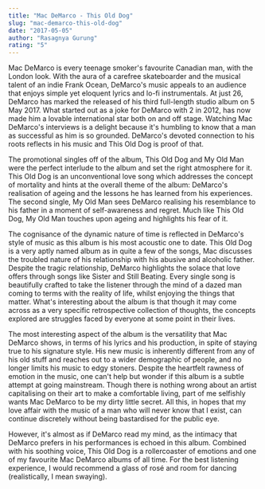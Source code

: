 ```yaml
---
title: "Mac DeMarco - This Old Dog"
slug: "mac-demarco-this-old-dog"
date: "2017-05-05"
author: "Rasagnya Gurung"
rating: "5"
---
```


Mac DeMarco is every teenage smoker's favourite Canadian man, with the London look. With the aura of a carefree skateboarder and the musical talent of an indie Frank Ocean, DeMarco's music appeals to an audience that enjoys simple yet eloquent lyrics and lo-fi instrumentals. At just 26, DeMarco has marked the released of his third full-length studio album on 5 May 2017. What started out as a joke for DeMarco with 2 in 2012, has now made him a lovable international star both on and off stage. Watching Mac DeMarco's interviews is a delight because it's humbling to know that a man as successful as him is so grounded. DeMarco's devoted connection to his roots reflects in his music and This Old Dog is proof of that.

The promotional singles off of the album, This Old Dog and My Old Man were the perfect interlude to the album and set the right atmosphere for it. This Old Dog is an unconventional love song which addresses the concept of mortality and hints at the overall theme of the album: DeMarco's realisation of ageing and the lessons he has learned from his experiences. The second single, My Old Man sees DeMarco realising his resemblance to his father in a moment of self-awareness and regret. Much like This Old Dog, My Old Man touches upon ageing and highlights his fear of it.

The cognisance of the dynamic nature of time is reflected in DeMarco's style of music as this album is his most acoustic one to date. This Old Dog is a very aptly named album as in quite a few of the songs, Mac discusses the troubled nature of his relationship with his abusive and alcoholic father. Despite the tragic relationship, DeMarco highlights the solace that love offers through songs like Sister and Still Beating. Every single song is beautifully crafted to take the listener through the mind of a dazed man coming to terms with the reality of life, whilst enjoying the things that matter. What's interesting about the album is that though it may come across as a very specific retrospective collection of thoughts, the concepts explored are struggles faced by everyone at some point in their lives.

The most interesting aspect of the album is the versatility that Mac DeMarco shows, in terms of his lyrics and his production, in spite of staying true to his signature style. His new music is inherently different from any of his old stuff and reaches out to a wider demographic of people, and no longer limits his music to edgy stoners. Despite the heartfelt rawness of emotion in the music, one can't help but wonder if this album is a subtle attempt at going mainstream. Though there is nothing wrong about an artist capitalising on their art to make a comfortable living, part of me selfishly wants Mac DeMarco to be my dirty little secret. All this, in hopes that my love affair with the music of a man who will never know that I exist, can continue discretely without being bastardised for the public eye.

However, it's almost as if DeMarco read my mind, as the intimacy that DeMarco prefers in his performances is echoed in this album. Combined with his soothing voice, This Old Dog is a rollercoaster of emotions and one of my favourite Mac DeMarco albums of all time. For the best listening experience, I would recommend a glass of rosé and room for dancing (realistically, I mean swaying).
